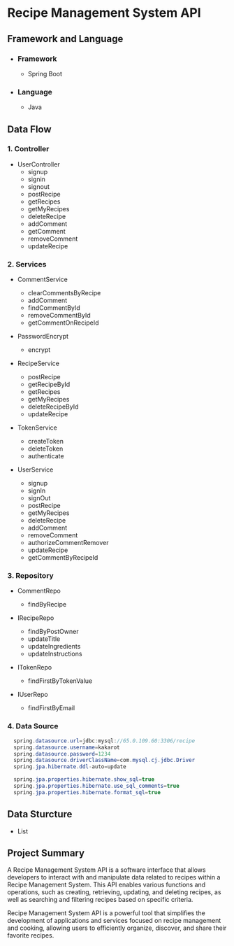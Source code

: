 # Recipe Management System API

## Framework and Language
* ### Framework
    * Spring Boot
* ### Language
    * Java

## Data Flow
### 1. Controller

* UserController
  * signup
  * signin
  * signout
  * postRecipe
  * getRecipes
  * getMyRecipes
  * deleteRecipe
  * addComment
  * getComment
  * removeComment
  * updateRecipe

### 2. Services
* CommentService
  * clearCommentsByRecipe
  * addComment
  * findCommentById
  * removeCommentById
  * getCommentOnRecipeId

  
* PasswordEncrypt
    * encrypt


* RecipeService
  * postRecipe
  * getRecipeById
  * getRecipes
  * getMyRecipes
  * deleteRecipeById
  * updateRecipe


* TokenService
    * createToken
    * deleteToken
    * authenticate


* UserService
  * signup
  * signIn
  * signOut
  * postRecipe
  * getMyRecipes
  * deleteRecipe
  * addComment
  * removeComment
  * authorizeCommentRemover
  * updateRecipe
  * getCommentByRecipeId

### 3. Repository

* CommentRepo
  * findByRecipe

* IRecipeRepo
  * findByPostOwner
  * updateTitle
  * updateIngredients
  * updateInstructions

* ITokenRepo
    * findFirstByTokenValue


* IUserRepo
    * findFirstByEmail


### 4. Data Source
```java
  spring.datasource.url=jdbc:mysql://65.0.109.60:3306/recipe
  spring.datasource.username=kakarot
  spring.datasource.password=1234
  spring.datasource.driverClassName=com.mysql.cj.jdbc.Driver
  spring.jpa.hibernate.ddl-auto=update

  spring.jpa.properties.hibernate.show_sql=true
  spring.jpa.properties.hibernate.use_sql_comments=true
  spring.jpa.properties.hibernate.format_sql=true
```

## Data Sturcture
* List

## Project Summary

A Recipe Management System API is a software interface that allows developers to interact with and manipulate data related to recipes within a Recipe Management System. This API enables various functions and operations, such as creating, retrieving, updating, and deleting recipes, as well as searching and filtering recipes based on specific criteria.

Recipe Management System API is a powerful tool that simplifies the development of applications and services focused on recipe management and cooking, allowing users to efficiently organize, discover, and share their favorite recipes.
